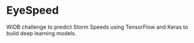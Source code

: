 # EyeSpeed
WiDB challenge to predict Storm Speeds using TensorFlow and Keras to build deep learning models. 
